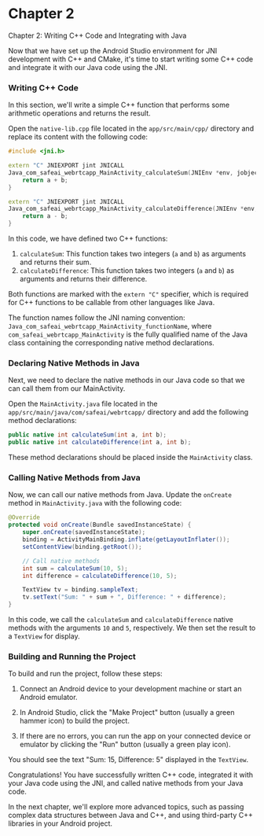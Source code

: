# Chapter 2



Chapter 2: Writing C++ Code and Integrating with Java

Now that we have set up the Android Studio environment for JNI development with C++ and CMake, it's time to start writing some C++ code and integrate it with our Java code using the JNI.

### Writing C++ Code

In this section, we'll write a simple C++ function that performs some arithmetic operations and returns the result.

Open the `native-lib.cpp` file located in the `app/src/main/cpp/` directory and replace its content with the following code:

```cpp
#include <jni.h>

extern "C" JNIEXPORT jint JNICALL
Java_com_safeai_webrtcapp_MainActivity_calculateSum(JNIEnv *env, jobject /* this */, jint a, jint b) {
    return a + b;
}

extern "C" JNIEXPORT jint JNICALL
Java_com_safeai_webrtcapp_MainActivity_calculateDifference(JNIEnv *env, jobject /* this */, jint a, jint b) {
    return a - b;
}
```

In this code, we have defined two C++ functions:

1. `calculateSum`: This function takes two integers (`a` and `b`) as arguments and returns their sum.
2. `calculateDifference`: This function takes two integers (`a` and `b`) as arguments and returns their difference.

Both functions are marked with the `extern "C"` specifier, which is required for C++ functions to be callable from other languages like Java.

The function names follow the JNI naming convention: `Java_com_safeai_webrtcapp_MainActivity_functionName`, where `com_safeai_webrtcapp_MainActivity` is the fully qualified name of the Java class containing the corresponding native method declarations.

### Declaring Native Methods in Java

Next, we need to declare the native methods in our Java code so that we can call them from our MainActivity.

Open the `MainActivity.java` file located in the `app/src/main/java/com/safeai/webrtcapp/` directory and add the following method declarations:

```java
public native int calculateSum(int a, int b);
public native int calculateDifference(int a, int b);
```

These method declarations should be placed inside the `MainActivity` class.

### Calling Native Methods from Java

Now, we can call our native methods from Java. Update the `onCreate` method in `MainActivity.java` with the following code:

```java
@Override
protected void onCreate(Bundle savedInstanceState) {
    super.onCreate(savedInstanceState);
    binding = ActivityMainBinding.inflate(getLayoutInflater());
    setContentView(binding.getRoot());

    // Call native methods
    int sum = calculateSum(10, 5);
    int difference = calculateDifference(10, 5);

    TextView tv = binding.sampleText;
    tv.setText("Sum: " + sum + ", Difference: " + difference);
}
```

In this code, we call the `calculateSum` and `calculateDifference` native methods with the arguments `10` and `5`, respectively. We then set the result to a `TextView` for display.

### Building and Running the Project

To build and run the project, follow these steps:

1. Connect an Android device to your development machine or start an Android emulator.

2. In Android Studio, click the "Make Project" button (usually a green hammer icon) to build the project.

3. If there are no errors, you can run the app on your connected device or emulator by clicking the "Run" button (usually a green play icon).

You should see the text "Sum: 15, Difference: 5" displayed in the `TextView`.

Congratulations! You have successfully written C++ code, integrated it with your Java code using the JNI, and called native methods from your Java code.

In the next chapter, we'll explore more advanced topics, such as passing complex data structures between Java and C++, and using third-party C++ libraries in your Android project.